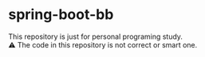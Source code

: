 # spring-boot-bb
This repository is just for personal programing study.  
:warning: The code in this repository is not correct or smart one. 
